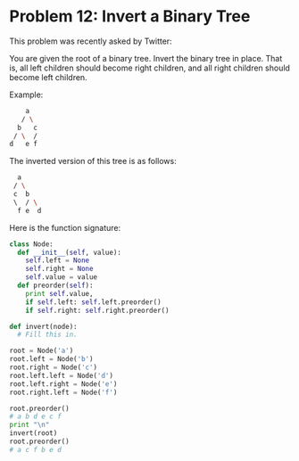 # Problem 12: Invert a Binary Tree

This problem was recently asked by Twitter:

You are given the root of a binary tree. Invert the binary tree in place. That is, all left children should become right children, and all right children should become left children.

Example:

```bash
    a
   / \
  b   c
 / \  /
d   e f
```

The inverted version of this tree is as follows:

```bash
  a
 / \
 c  b
 \  / \
  f e  d
```

Here is the function signature:

```python
class Node:
  def __init__(self, value):
    self.left = None
    self.right = None
    self.value = value
  def preorder(self):
    print self.value,
    if self.left: self.left.preorder()
    if self.right: self.right.preorder()

def invert(node):
  # Fill this in.

root = Node('a') 
root.left = Node('b') 
root.right = Node('c') 
root.left.left = Node('d') 
root.left.right = Node('e') 
root.right.left = Node('f') 

root.preorder()
# a b d e c f 
print "\n"
invert(root)
root.preorder()
# a c f b e d
```
